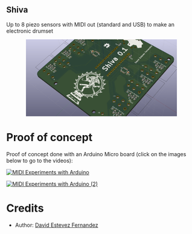 Shiva
--------------------------
Up to 8 piezo sensors with MIDI out (standard and USB) to make an electronic drumset

<p align="center">
<img src="doc/images/Shiva-pcb.png" width="400" align="center">
</p>

# Proof of concept

Proof of concept done with an Arduino Micro board (click on the images below to go to the videos):

[![MIDI Experiments with Arduino](http://img.youtube.com/vi/2-d8FWZnlz4/0.jpg)](http://www.youtube.com/watch?v=2-d8FWZnlz4)

[![MIDI Experiments with Arduino (2)](http://img.youtube.com/vi/U5sJlg9klXo/0.jpg)](http://www.youtube.com/watch?v=U5sJlg9klXo)


# Credits
* Author: [David Estevez Fernandez](https://github.com/David-Estevez)
